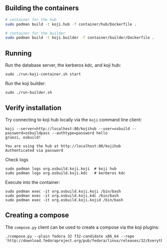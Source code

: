
## Building the containers

```sh
# container for the hub
sudo podman build -t koji.hub -f container/hub/Dockerfile .

# container for the builder
sudo podman build -t koji.builder -f container/builder/Dockerfile .
```

## Running

Run the database server, the kerberos kdc, and koji hub:
```
sudo ./run-koji-container.sh start
```

Run the koji builder:
```
sudo ./run-builder.sh
```

## Verify installation

Try connecting to koji hub locally via the `koji` command line client:
```
koji --server=http://localhost:80/kojihub --user=osbuild --password=osbuildpass --authtype=password hello
grüezi, osbuild!

You are using the hub at http://localhost:80/kojihub
Authenticated via password
```

Check logs
```
sudo podman logs org.osbuild.koji.koji  # koji hub
sudo podman logs org.osbuild.koji.kdc   # kerberos kdc
```

Execute into the container:
```
sudo podman exec -it org.osbuild.koji.koji /bin/bash
sudo podman exec -it org.osbuild.koji.kdc /bin/bash
sudo podman exec -it org.osbuild.koji.kojid /bin/bash
```

## Creating a compose
The `compose.py` client can be used to create a compose via the koji plugins:
```
./compose.py --plain fedora 32 f32-candidate x86_64 --repo 'http://download.fedoraproject.org/pub/fedora/linux/releases/32/Everything/$arch/os/'
```
